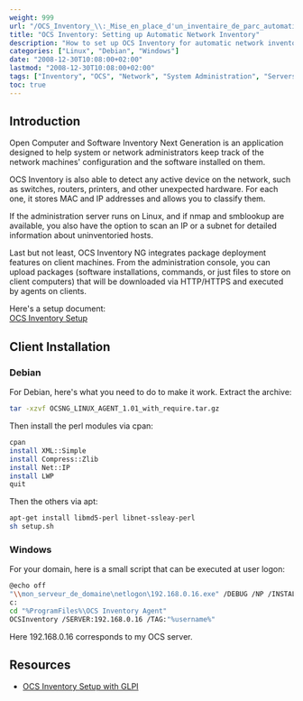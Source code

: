 ```yaml
---
weight: 999
url: "/OCS_Inventory_\\:_Mise_en_place_d'un_inventaire_de_parc_automatique/"
title: "OCS Inventory: Setting up Automatic Network Inventory"
description: "How to set up OCS Inventory for automatic network inventory management with client installation on Debian and Windows platforms"
categories: ["Linux", "Debian", "Windows"]
date: "2008-12-30T10:08:00+02:00"
lastmod: "2008-12-30T10:08:00+02:00"
tags: ["Inventory", "OCS", "Network", "System Administration", "Servers"]
toc: true
---
```


## Introduction

Open Computer and Software Inventory Next Generation is an application designed to help system or network administrators keep track of the network machines' configuration and the software installed on them.

OCS Inventory is also able to detect any active device on the network, such as switches, routers, printers, and other unexpected hardware. For each one, it stores MAC and IP addresses and allows you to classify them.

If the administration server runs on Linux, and if nmap and smblookup are available, you also have the option to scan an IP or a subnet for detailed information about uninventoried hosts.

Last but not least, OCS Inventory NG integrates package deployment features on client machines. From the administration console, you can upload packages (software installations, commands, or just files to store on client computers) that will be downloaded via HTTP/HTTPS and executed by agents on clients.

Here's a setup document:  
[OCS Inventory Setup](/pdf/mise_en_place_d'ocs_inventory.pdf)

## Client Installation

### Debian

For Debian, here's what you need to do to make it work. Extract the archive:

```bash
tar -xzvf OCSNG_LINUX_AGENT_1.01_with_require.tar.gz
```

Then install the perl modules via cpan:

```bash
cpan
install XML::Simple
install Compress::Zlib
install Net::IP
install LWP
quit
```

Then the others via apt:

```bash
apt-get install libmd5-perl libnet-ssleay-perl
sh setup.sh
```

### Windows

For your domain, here is a small script that can be executed at user logon:

```bash
@echo off
"\\mon_serveur_de_domaine\netlogon\192.168.0.16.exe" /DEBUG /NP /INSTALL
c:
cd "%ProgramFiles%\OCS Inventory Agent"
OCSInventory /SERVER:192.168.0.16 /TAG:"%username%"
```

Here 192.168.0.16 corresponds to my OCS server.

## Resources
- [OCS Inventory Setup with GLPI](/pdf/mise_en_place_d'ocs_inventory.pdf)
